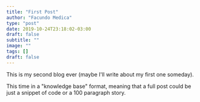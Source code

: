 ```yaml
---
title: "First Post"
author: "Facundo Medica"
type: "post"
date: 2019-10-24T23:18:02-03:00
draft: false
subtitle: ""
image: ""
tags: []
draft: false
---
```


This is my second blog ever (maybe I'll write about my first one someday).

This time in a "knowledge base" format, meaning that a full post could be just a snippet of code or a 100 paragraph story.
